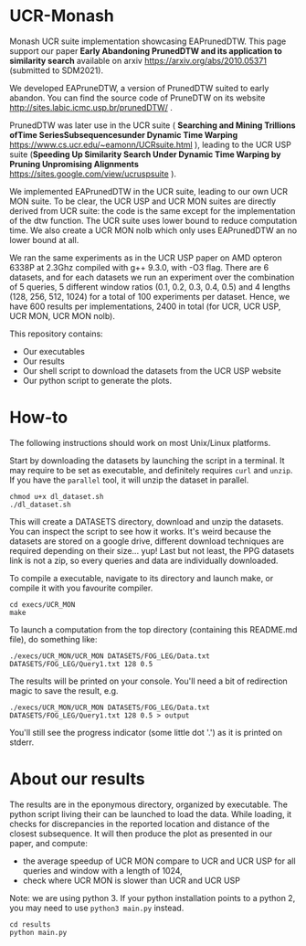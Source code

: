 # UCR-Monash
Monash UCR suite implementation showcasing EAPrunedDTW.
This page support our paper **Early Abandoning PrunedDTW and its application to similarity search**
available on arxiv https://arxiv.org/abs/2010.05371 (submitted to SDM2021).

We developed EAPruneDTW, a version of PrunedDTW suited to early abandon.
You can find the source code of PruneDTW on its website http://sites.labic.icmc.usp.br/prunedDTW/ .

PrunedDTW was later use in the UCR suite ( **Searching and Mining Trillions ofTime SeriesSubsequencesunder Dynamic Time Warping** https://www.cs.ucr.edu/~eamonn/UCRsuite.html ),
leading to the UCR USP suite (**Speeding Up Similarity Search Under Dynamic Time Warping by Pruning Unpromising Alignments** https://sites.google.com/view/ucruspsuite ).

We implemented EAPrunedDTW in the UCR suite, leading to our own UCR MON suite.
To be clear, the UCR USP and UCR MON suites are directly derived from UCR suite: the code is the same except for the implementation of the dtw function.
The UCR suite uses lower bound to reduce computation time.
We also create a UCR MON nolb which only uses EAPrunedDTW an no lower bound at all.

We ran the same experiments as in the UCR USP paper on AMD opteron 6338P at 2.3Ghz compiled with g++ 9.3.0, with -O3 flag.
There are 6 datasets, and for each datasets we run an experiment over the combination of  5 queries,
5 different window ratios (0.1, 0.2, 0.3, 0.4, 0.5) and 4 lengths (128, 256, 512, 1024) for a total of 100 experiments per dataset.
Hence, we have 600 results per implementations, 2400 in total (for UCR, UCR USP, UCR MON, UCR MON nolb).

This repository contains:
  *  Our executables
  *  Our results
  *  Our shell script to download the datasets from the UCR USP website
  *  Our python script to generate the plots.


# How-to
The following instructions should work on most Unix/Linux platforms.

Start by downloading the datasets by launching the script in a terminal.
It may require to be set as executable, and definitely requires `curl` and `unzip`.
If you have the `parallel` tool, it will unzip the dataset in parallel.
```
chmod u+x dl_dataset.sh
./dl_dataset.sh
```

This will create a DATASETS directory, download and unzip the datasets.
You can inspect the script to see how it works.
It's weird because the datasets are stored on a google drive,
different download techniques are required depending on their size... yup!
Last but not least, the PPG datasets link is not a zip, so every queries and data are individually downloaded.

To compile a executable, navigate to its directory and launch make,
or compile it with you favourite compiler.
```
cd execs/UCR_MON
make
```


To launch a computation from the top directory (containing this README.md file),
do something like:
```
./execs/UCR_MON/UCR_MON DATASETS/FOG_LEG/Data.txt DATASETS/FOG_LEG/Query1.txt 128 0.5
```
The results will be printed on your console. You'll need a bit of redirection magic to save the result, e.g.
```
./execs/UCR_MON/UCR_MON DATASETS/FOG_LEG/Data.txt DATASETS/FOG_LEG/Query1.txt 128 0.5 > output
```
You'll still see the progress indicator (some little dot '.') as it is printed on stderr.

# About our results

The results are in the eponymous directory, organized by executable.
The python script living their can be launched to load the data.
While loading, it checks for discrepancies in the reported location and distance of the closest subsequence.
It will then produce the plot as presented in our paper, and compute:
  * the average speedup of UCR MON compare to UCR and UCR USP for all queries and window with a length of 1024,
  * check where UCR MON is slower than UCR and UCR USP

Note: we are using python 3.
If your python installation points to a python 2, you may need to use `python3 main.py` instead.

```
cd results
python main.py
```
